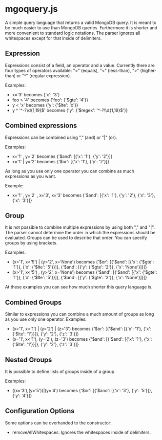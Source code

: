 # mgoquery.js
A simple query language that returns a valid MongoDB query.
It is meant to be much easier to use than MongoDB queries.
Furthermore it is shorter and more convenient to standard logic notations.
The parser ignores all whitespaces except for that inside of delimiters.

Expression
--------------
Expressions consist of a field, an operator and a value. Currently there are four types of operators available:
"=" (equals), "<" (less-than), ">" (higher-than) or "^" (regular expression).

Examples:
- x='3' becomes {'x': '3'}
- foo > '4' becomes {'foo': {'$gte': '4'}}
- y < 'x' becomes {'y': {'$lte': 'x'}}
- y ^ '^-?\\d{1,19}$' becomes {'y': {'$regex': '^-?\\d{1,19}$'}}

Combined expressions
--------------
Expressions can be combined using "," (and) or "|" (or).

Examples:
- x='1' , y='2' becomes {'$and': [{'x': '1'}, {'y': '2'}]}
- x='1' | y='2' becomes {'$or': [{'x': '1'}, {'y': '2'}]}

As long as you use only one operator you can combine as much expressions as you want.

Example:
- x='1' , y='2' , x='3', x='3' becomes {'$and': [{'x': '1'}, {'y': '2'}, {'x': '3'}, {'x': '3'}]}

Group
-------------
It is not possible to combine multiple expressions by using both "," and "|". The parser
cannot determine the order in which the expressions should be evaluated.
Groups can be used to describe that order. You can specify groups by using brackets.

Examples:
- (x>'1', x<'5') | (y>'2', x='None') becomes {'$or': [{'$and': [{'x': {'$gte': '1'}}, {'x': {'$lte': '5'}}]}, {'$and': [{'y': {'$gte': '2'}}, {'x': 'None'}]}]}
- (x>'1', x<'5') , (y>'2', x='None') becomes {'$and': [{'$and': [{'x': {'$gte': '1'}}, {'x': {'$lte': '5'}}]}, {'$and': [{'y': {'$gte': '2'}}, {'x': 'None'}]}]}

At these examples you can see how much shorter this query language is.

Combined Groups
-------------

Similar to expressions you can combine a much amount of groups as long as you use only one operator.
Examples:
- (x='1', x<'1') | (y='2') | (z='3') becomes {'$or': [{'$and': [{'x': '1'}, {'x': {'$lte': '1'}}]}, {'y': '2'}, {'z': '3'}]}
- (x='1', x<'1'), (y='2'), (z='3') becomes {'$and': [{'$and': [{'x': '1'}, {'x': {'$lte': '1'}}]}, {'y': '2'}, {'z': '3'}]}

Nested Groups
-------------

It is possible to define lists of groups inside of a group.

Examples:
- ((x='3'),(y='5'))|(y='4') becomes {'$or': [{'$and': [{'x': '3'}, {'y': '5'}]}, {'y': '4'}]}

Configuration Options
-------------
Some options can be overhanded to the constructor:

- removeAllWhitespaces: Ignores the whitespaces inside of delimiters.

